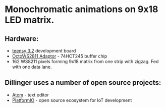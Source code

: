 # Monochromatic animations on 9x18 LED matrix.

## Hardware:

-   [teensy 3.2](https://www.pjrc.com/teensy/index.html) development board
-   [OctoWS2811 Adaptor](https://www.pjrc.com/store/octo28_adaptor.html) - 74HCT245 buffer chip
-   162 WS8211 pixels forming 9x18 matrix from one strip with zigzag. Fed with one data lane.

## Dillinger uses a number of open source projects:

-   [Atom](https://atom.io) - text editor
-   [PlatformIO](https://platformio.org) - open source ecosystem for IoT development
